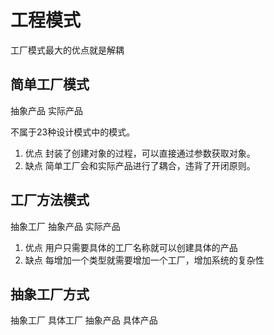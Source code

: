 # 工程模式

工厂模式最大的优点就是解耦

## 简单工厂模式

抽象产品
实际产品

不属于23种设计模式中的模式。

1. 优点
   封装了创建对象的过程，可以直接通过参数获取对象。
2. 缺点
   简单工厂会和实际产品进行了耦合，违背了开闭原则。

## 工厂方法模式

抽象工厂
抽象产品
实际产品

1. 优点
   用户只需要具体的工厂名称就可以创建具体的产品
2. 缺点
   每增加一个类型就需要增加一个工厂，增加系统的复杂性

## 抽象工厂方式

抽象工厂
具体工厂
抽象产品
具体产品

